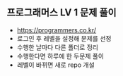 ## 프로그래머스 LV 1 문제 풀이

- https://programmers.co.kr/
- 로그인 후 레벨을 설정해 문제를 선정
- 수행한 날마다 다른 폴더로 정리
- 수행한다면 하루에 한 두문제 풀이
- 레벨이 바뀌면 새로 repo 개설